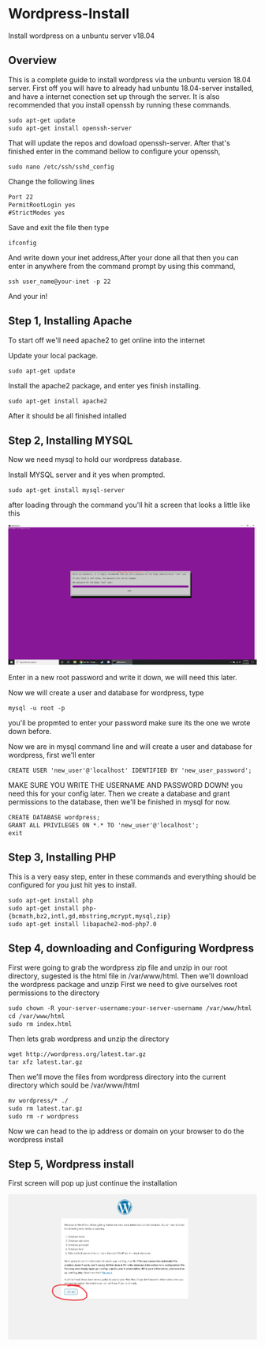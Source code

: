 # Wordpress-Install
Install wordpress on a unbuntu server v18.04

## Overview ##
This is a complete guide to install wordpress via the unbuntu version 18.04 server. First off you will have to already had unbuntu 18.04-server installed, and have a internet conection set up through the server. It is also recommended that you install openssh by running these commands.

    sudo apt-get update
    sudo apt-get install openssh-server
   
That will update the repos and dowload openssh-server. After that's finished enter in the command bellow to configure your openssh,

    sudo nano /etc/ssh/sshd_config

Change the following lines

    Port 22
    PermitRootLogin yes
    #StrictModes yes
    
Save and exit the file then type 

    ifconfig
    
And write down your inet address,After your done all that then you can enter in anywhere from the command prompt by using this command,

    ssh user_name@your-inet -p 22

And your in!
    
## Step 1, Installing Apache ##
To start off we'll need apache2 to get online into the internet 

Update your local package.

    sudo apt-get update
    
Install the apache2 package, and enter yes finish installing.

    sudo apt-get install apache2 
    
After it should be all finished intalled 

## Step 2, Installing MYSQL ##
Now we need mysql to hold our wordpress database.

Install MYSQL server and it yes when prompted.

    sudo apt-get install mysql-server
    
after loading through the command you'll hit a screen that looks a little like this 

![Example One](/images/img1.png)

Enter in a new root password and write it down, we will need this later.

Now we will create a user and database for wordpress, type 

    mysql -u root -p
    
you'll be propmted to enter your password make sure its the one we wrote down before.

Now we are in mysql command line and will create a user and database for wordpress, first we'll enter

    CREATE USER 'new_user'@'localhost' IDENTIFIED BY 'new_user_password';
    
MAKE SURE YOU WRITE THE USERNAME AND PASSWORD DOWN! you need this for your config later.
Then we create a database and grant permissions to the database, then we'll be finished in mysql for now.

    CREATE DATABASE wordpress;
    GRANT ALL PRIVILEGES ON *.* TO 'new_user'@'localhost';
    exit

## Step 3, Installing PHP ##

This is a very easy step, enter in these commands and everything should be configured for you just hit yes to install.
   
    sudo apt-get install php
    sudo apt-get install php-{bcmath,bz2,intl,gd,mbstring,mcrypt,mysql,zip} 
    sudo apt-get install libapache2-mod-php7.0
    
## Step 4, downloading and Configuring Wordpress ##

First were going to grab the wordpress zip file and unzip in our root directory, sugested is the html file in /var/www/html. Then we'll download the wordpress package and unzip 
First we need to give ourselves root permissions to the directory 

    sudo chown -R your-server-username:your-server-username /var/www/html
    cd /var/www/html
    sudo rm index.html
    
Then lets grab wordpress and unzip the directory 

    wget http://wordpress.org/latest.tar.gz
    tar xfz latest.tar.gz

Then we'll move the files from wordpress directory into the current directory which sould be /var/www/html

    mv wordpress/* ./
    sudo rm latest.tar.gz
    sudo rm -r wordpress
    
Now we can head to the ip address or domain on your browser to do the wordpress install  
    
## Step 5, Wordpress install ##
    
First screen will pop up just continue the installation 

![Example Two](/images/img2.png)
   
   
